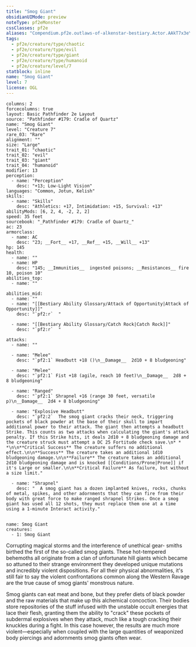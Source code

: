 ```yaml
---
title: "Smog Giant"
obsidianUIMode: preview
noteType: pf2eMonster
cssClasses: pf2e
aliases: "Compendium.pf2e.outlaws-of-alkenstar-bestiary.Actor.AAkT7x3eYV1hn1I6" 
tags:
  - pf2e/creature/type/chaotic
  - pf2e/creature/type/evil
  - pf2e/creature/type/giant
  - pf2e/creature/type/humanoid
  - pf2e/creature/level/7
statblock: inline
name: "Smog Giant"
level: 7
license: OGL
---
```


```statblock
columns: 2
forcecolumns: true
layout: Basic Pathfinder 2e Layout
source: "Pathfinder #179: Cradle of Quartz"
name: "Smog Giant"
level: "Creature 7"
rare_03: "Rare"
alignment: ""
size: "Large"
trait_01: "chaotic"
trait_02: "evil"
trait_03: "giant"
trait_04: "humanoid"
modifier: 13
perception:
  - name: "Perception"
    desc: "+13; Low-Light Vision"
languages: "Common, Jotun, Kelish"
skills:
  - name: "Skills"
    desc: "Athletics: +17, Intimidation: +15, Survival: +13"
abilityMods: [6, 2, 4, -2, 2, 2]
speed: 35 feet
sourcebook: "_Pathfinder #179: Cradle of Quartz_"
ac: 23
armorclass:
  - name: AC
    desc: "23; __Fort__ +17, __Ref__ +15, __Will__ +13"
hp: 145
health:
  - name: ""
  - name: HP
    desc: "145; __Immunities__  ingested poisons; __Resistances__ fire 10, poison 10"
abilities_top:
  - name: ""

abilities_mid:
  - name: ""
  - name: "[[Bestiary Ability Glossary/Attack of Opportunity|Attack of Opportunity]]"
    desc: "`pf2:r`  "

  - name: "[[Bestiary Ability Glossary/Catch Rock|Catch Rock]]"
    desc: "`pf2:r`  "

attacks:
  - name: ""

  - name: "Melee"
    desc: "`pf2:1` Headbutt +18 ()\n__Damage__  2d10 + 8 bludgeoning"

  - name: "Melee"
    desc: "`pf2:1` Fist +18 (agile, reach 10 feet)\n__Damage__  2d8 + 8 bludgeoning"

  - name: "Ranged"
    desc: "`pf2:1` Shrapnel +16 (range 30 feet, versatile p)\n__Damage__  2d4 + 8 bludgeoning"

  - name: "Explosive Headbutt"
    desc: "`pf2:2`  The smog giant cracks their neck, triggering pockets of black powder at the base of their skull to impart additional power to their attack. The giant then attempts a headbutt Strike. This counts as two attacks when calculating the giant's attack penalty. If this Strike hits, it deals 2d10 + 8 bludgeoning damage and the creature struck must attempt a DC 25 Fortitude check save.\n* * *\n\n**Critical Success** The creature suffers no additional effect.\n\n**Success** The creature takes an additional 1d10 bludgeoning damage.\n\n**Failure** The creature takes an additional 2d10 bludgeoning damage and is knocked [[Conditions/Prone|Prone]] if it's Large or smaller.\n\n**Critical Failure** As failure, but without a size limit."

  - name: "Shrapnel"
    desc: "  A smog giant has a dozen implanted knives, rocks, chunks of metal, spikes, and other adornments that they can fire from their body with great force to make ranged shrapnel Strikes. Once a smog giant has used all 12 shots, they must replace them one at a time using a 1-minute Interact activity."
 
```

```encounter-table
name: Smog Giant
creatures:
  - 1: Smog Giant
```



Corrupting magical storms and the interference of unethical gear- smiths birthed the first of the so-called smog giants. These hot-tempered behemoths all originate from a clan of unfortunate hill giants which became so attuned to their strange environment they developed unique mutations and incredibly violent dispositions. For all their physical abnormalities, it's still fair to say the violent confrontations common along the Western Ravage are the true cause of smog giants' monstrous nature.

Smog giants can eat meat and bone, but they prefer diets of black powder and the raw materials that make up this alchemical concoction. Their bodies store repositories of the stuff infused with the unstable occult energies that lace their flesh, granting them the ability to "crack" these pockets of subdermal explosives when they attack, much like a tough cracking their knuckles during a fight. In this case however, the results are much more violent—especially when coupled with the large quantities of weaponized body piercings and adornments smog giants often wear.
